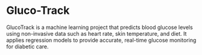 # Gluco-Track
GlucoTrack is a machine learning project that predicts blood glucose levels using non-invasive data such as heart rate, skin temperature, and diet. It applies regression models to provide accurate, real-time glucose monitoring for diabetic care.
